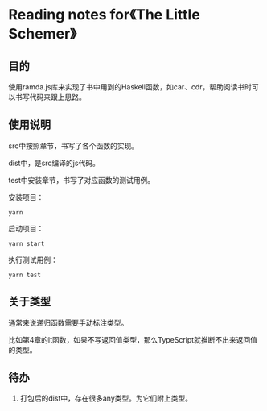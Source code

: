 # Reading notes for《The Little Schemer》

## 目的

使用ramda.js库来实现了书中用到的Haskell函数，如car、cdr，帮助阅读书时可以书写代码来跟上思路。

## 使用说明

src中按照章节，书写了各个函数的实现。

dist中，是src编译的js代码。

test中安装章节，书写了对应函数的测试用例。

安装项目：
``` shell
yarn
```

启动项目：
``` shell
yarn start
```

执行测试用例：
``` shell
yarn test
```

## 关于类型

通常来说递归函数需要手动标注类型。

比如第4章的lt函数，如果不写返回值类型，那么TypeScript就推断不出来返回值的类型。

## 待办

1. 打包后的dist中，存在很多any类型。为它们附上类型。